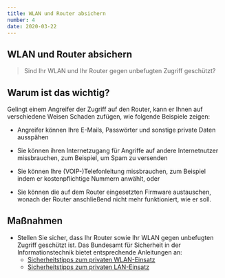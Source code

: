 ```yaml
---
title: WLAN und Router absichern
number: 4
date: 2020-03-22
---
```


## WLAN und Router absichern

> Sind Ihr WLAN und Ihr Router gegen unbefugten Zugriff geschützt?

## Warum ist das wichtig?

Gelingt einem Angreifer der Zugriff auf den Router, kann er Ihnen auf verschiedene Weisen Schaden zufügen, wie folgende Beispiele zeigen:

* Angreifer können Ihre E-Mails, Passwörter und sonstige private Daten ausspähen

* Sie können ihren Internetzugang für Angriffe auf andere Internetnutzer missbrauchen, zum Beispiel, um Spam zu versenden 

* Sie können Ihre (VOIP-)Telefonleitung missbrauchen, zum Beispiel indem er kostenpflichtige Nummern anwählt, oder

* Sie können die auf dem Router eingesetzten Firmware austauschen, wonach der Router anschließend nicht mehr funktioniert, wie er soll.

## Maßnahmen

* Stellen Sie sicher, dass Ihr Router sowie Ihr WLAN gegen unbefugten Zugriff geschützt ist. Das Bundesamt für Sicherheit in der Informationstechnik bietet entsprechende Anleitungen an:
  * <a target="_blank" href="https://www.bsi-fuer-buerger.de/BSIFB/DE/Empfehlungen/EinrichtungWLAN-LAN/WLAN/Sicherheitstipps/wlan_tipps.html">Sicherheitstipps zum privaten WLAN-Einsatz</a>
  * <a target="_blank" href="https://www.bsi-fuer-buerger.de/BSIFB/DE/Empfehlungen/EinrichtungWLAN-LAN/Sicherheitstipps/sicherheitstipps_node.html">Sicherheitstipps zum privaten LAN-Einsatz</a>
